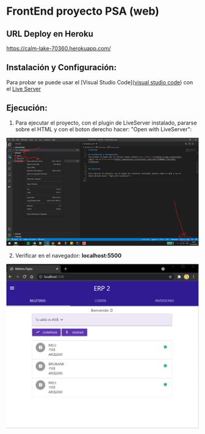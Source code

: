 # FrontEnd proyecto PSA (web)

## URL Deploy en Heroku

https://calm-lake-70360.herokuapp.com/


## Instalación y Configuración: 
Para probar se puede usar el [Visual Studio Code]([visual studio code](https://code.visualstudio.com/)) con el [Live Server](https://marketplace.visualstudio.com/items?itemName=ritwickdey.LiveServer)


## Ejecución:

1. Para ejecutar el proyecto, con el plugin de LiveServer instalado, pararse sobre el HTML y con el boton derecho hacer: "Open with LiveServer":

 ![Ejecutar WEB](resources/images/execute.png)


2. Verificar en el navegador: **localhost:5500**

 ![Pantalla Principal](resources/images/index.png)
